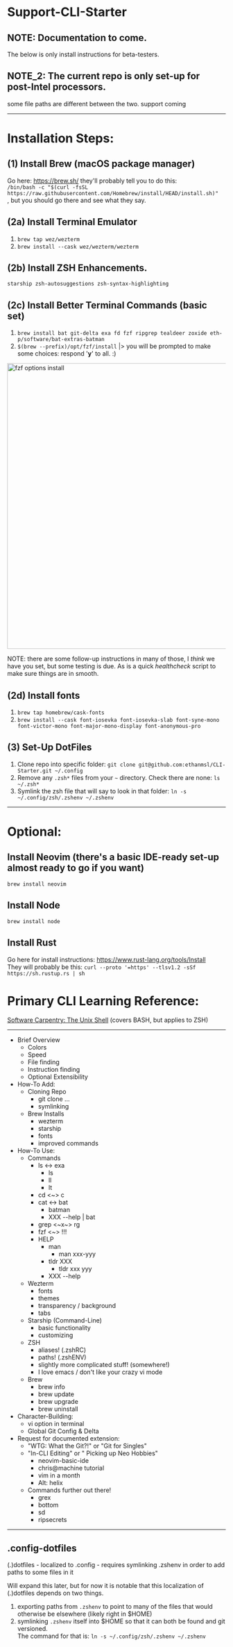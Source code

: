 # Support-CLI-Starter
## NOTE: Documentation to come.  
The below is only install instructions for beta-testers.

## NOTE_2: The current repo is only set-up for post-Intel processors.
some file paths are different between the two.  support coming
______________________________________________


# Installation Steps:

## (1) Install Brew (macOS package manager)
Go here: https://brew.sh/
they'll probably tell you to do this:  
`/bin/bash -c "$(curl -fsSL https://raw.githubusercontent.com/Homebrew/install/HEAD/install.sh)"`  
, but you should go there and see what they say.


## (2a) Install Terminal Emulator
1. `brew tap wez/wezterm`  
2. `brew install --cask wez/wezterm/wezterm` 

## (2b) Install ZSH Enhancements. 
`starship zsh-autosuggestions zsh-syntax-highlighting`

## (2c) Install Better Terminal Commands (basic set)  
1. `brew install bat git-delta exa fd fzf ripgrep tealdeer zoxide eth-p/software/bat-extras-batman`   
2. `$(brew --prefix)/opt/fzf/install` |> you will be prompted to make some choices: respond '**y**' to all. :)  
<img width="658" alt="fzf options install" src="https://user-images.githubusercontent.com/33399972/189989221-5aecdf06-7f74-44ff-ac6d-bfeed57ad4d5.png">



NOTE: there are some follow-up instructions in many of those, I *think* we have you set, but some testing is due.  As is a quick *healthcheck* script to make sure things are in smooth.

## (2d) Install fonts
1. `brew tap homebrew/cask-fonts`
2. `brew install --cask font-iosevka font-iosevka-slab font-syne-mono font-victor-mono font-major-mono-display font-anonymous-pro`

## (3) Set-Up DotFiles
1. Clone repo into specific folder: `git clone git@github.com:ethanmsl/CLI-Starter.git ~/.config`
2. Remove any `.zsh*` files from your `~` directory.  Check there are none: `ls ~/.zsh*`
3. Symlink the zsh file that will say to look in that folder: `ln -s ~/.config/zsh/.zshenv ~/.zshenv`

___________________________

# Optional: 
## Install Neovim (there's a basic IDE-ready set-up almost ready to go if you want)
`brew install neovim`

## Install Node
`brew install node`

## Install Rust 
Go here for install instructions: https://www.rust-lang.org/tools/Install  
They will probably be this: `curl --proto '=https' --tlsv1.2 -sSf https://sh.rustup.rs | sh`

# Primary CLI Learning Reference:
[Software Carpentry: The Unix Shell](https://swcarpentry.github.io/shell-novice/)
(covers BASH, but applies to ZSH)

________________________________

- Brief Overview
	- Colors
	- Speed
	- File finding
	- Instruction finding
	- Optional Extensibility
- How-To Add:
	- Cloning Repo
		- git clone ...
		- symlinking
	- Brew Installs
		- wezterm
		- starship
		- fonts
		- improved commands
- How-To Use:
	- Commands
		- ls <-> exa
			- ls
			- ll
			- lt
		- cd <~> c
		- cat <-> bat
			- batman
			- XXX --help | bat
		- grep <~x~> rg
		- fzf <~> !!!
		- HELP
			- man
				- man xxx-yyy
			- tldr XXX
				- tldr xxx yyy
			- XXX --help
	- Wezterm
		- fonts
		- themes
		- transparency / background
		- tabs
	- Starship (Command-Line)
		- basic functionality
		- customizing
	- ZSH
		- aliases! (.zshRC)
		- paths! (.zshENV)
		- slightly more complicated stuff! (somewhere!)
		- I love emacs / don't like your crazy vi mode
	- Brew
		- brew info
		- brew update
		- brew upgrade
		- brew uninstall
- Character-Building:
	- vi option in terminal
	- Global Git Config & Delta
- Request for documented extension:
	- "WTG: What the Git?!" or "Git for Singles"
	- "In-CLI Editing" or " Picking up Neo Hobbies"
		- neovim-basic-ide
		- chris@machine tutorial
		- vim in a month
		- Alt: helix
	- Commands further out there!
		- grex
		- bottom
		- sd
		- ripsecrets
_________________________



## .config-dotfiles
(.)dotfiles - localized to .config - requires symlinking .zshenv in order to add paths to some files in it

Will expand this later, but for now it is notable that this localization of (.)dotfiles depends on two things.
1) exporting paths from `.zshenv` to point to many of the files that would otherwise be elsewhere (likely right in $HOME)
2) symlinking `.zshenv` itself into $HOME so that it can both be found and git versioned.  
  The command for that is: `ln -s ~/.config/zsh/.zshenv ~/.zshenv`
